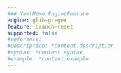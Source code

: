 ```yaml
---
### YamlMime:EngineFeature
engine: glib-gregex
feature: branch-reset
supported: false
#reference: 
#description: *content.description
#syntax: *content.syntax
#example: *content.example
---
```

